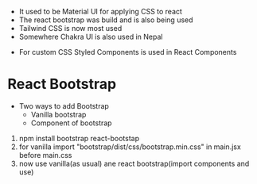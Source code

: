 * It used to be Material UI for applying CSS to react
* The react bootstrap was build and is also being used
* Tailwind CSS is now most used 
* Somewhere Chakra UI is also used in Nepal

- For custom CSS Styled Components is used in React Components

# React Bootstrap
- Two ways to add Bootstrap 
    - Vanilla bootstrap 
    - Component of bootstrap

1) npm install bootstrap react-bootstap
2) for vanilla import "bootstrap/dist/css/bootstrap.min.css"  in main.jsx before main.css
3) now use vanilla(as usual) ane react bootstrap(import components and use)